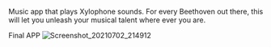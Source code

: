 Music app that plays Xylophone sounds. For every Beethoven out there, this will let you unleash your musical talent where ever you are. 

Final APP  ![Screenshot_20210702_214912](https://user-images.githubusercontent.com/56055918/124304096-e0475480-db80-11eb-9c22-7fb6fb2bd492.png)


